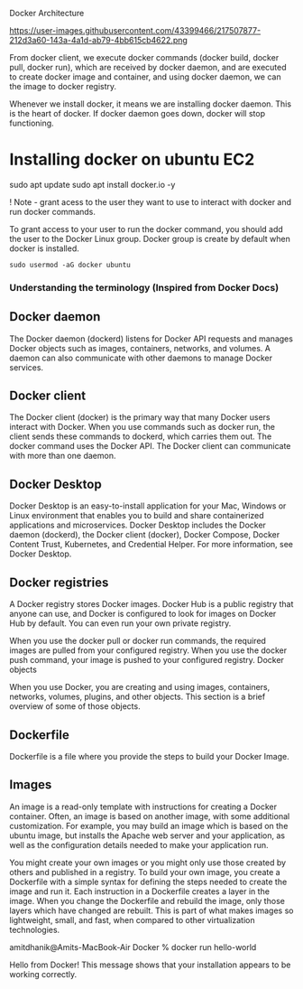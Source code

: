 
Docker Architecture

https://user-images.githubusercontent.com/43399466/217507877-212d3a60-143a-4a1d-ab79-4bb615cb4622.png


From docker client, we execute docker commands (docker build, docker pull, docker run), which are received by docker daemon, and are executed to create docker image and container, and using docker daemon, we can the image to docker registry.



Whenever we install docker, it means we are installing docker daemon. This is the heart of docker. If docker daemon goes down, docker will stop functioning.

# Installing docker on ubuntu EC2

sudo apt update
sudo apt install docker.io -y

! Note - grant acess to the user they want to use to interact with docker and run docker commands.

To grant access to your user to run the docker command, you should add the user to the Docker Linux group. Docker group is create by default when docker is installed.

    sudo usermod -aG docker ubuntu

### Understanding the terminology (Inspired from Docker Docs)

## Docker daemon

The Docker daemon (dockerd) listens for Docker API requests and manages Docker objects such as images, containers, networks, and volumes. A daemon can also communicate with other daemons to manage Docker services.

## Docker client

The Docker client (docker) is the primary way that many Docker users interact with Docker. When you use commands such as docker run, the client sends these commands to dockerd, which carries them out. The docker command uses the Docker API. The Docker client can communicate with more than one daemon.

## Docker Desktop

Docker Desktop is an easy-to-install application for your Mac, Windows or Linux environment that enables you to build and share containerized applications and microservices. Docker Desktop includes the Docker daemon (dockerd), the Docker client (docker), Docker Compose, Docker Content Trust, Kubernetes, and Credential Helper. For more information, see Docker Desktop.

## Docker registries

A Docker registry stores Docker images. Docker Hub is a public registry that anyone can use, and Docker is configured to look for images on Docker Hub by default. You can even run your own private registry.

When you use the docker pull or docker run commands, the required images are pulled from your configured registry. When you use the docker push command, your image is pushed to your configured registry. Docker objects

When you use Docker, you are creating and using images, containers, networks, volumes, plugins, and other objects. This section is a brief overview of some of those objects.

## Dockerfile

Dockerfile is a file where you provide the steps to build your Docker Image.

## Images

An image is a read-only template with instructions for creating a Docker container. Often, an image is based on another image, with some additional customization. For example, you may build an image which is based on the ubuntu image, but installs the Apache web server and your application, as well as the configuration details needed to make your application run.

You might create your own images or you might only use those created by others and published in a registry. To build your own image, you create a Dockerfile with a simple syntax for defining the steps needed to create the image and run it. Each instruction in a Dockerfile creates a layer in the image. When you change the Dockerfile and rebuild the image, only those layers which have changed are rebuilt. This is part of what makes images so lightweight, small, and fast, when compared to other virtualization technologies.


amitdhanik@Amits-MacBook-Air Docker % docker run hello-world  

Hello from Docker!
This message shows that your installation appears to be working correctly.


